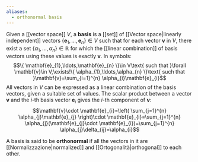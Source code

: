 ```yaml
---
aliases:
  - orthonormal basis
---
```

Given a [[vector space]] $V$, a **basis** is a [[set]] of [[Vector space|linearly independent]] vectors $\{ \mathbf{e}_{1},\ldots,\mathbf{e}_{n} \}\in V$ such that for each vector $\mathbf{v}$ in $V$, there exist a set $\{ \alpha_{1},\ldots,\alpha_{n} \}\in \mathbb{R}$ for which the [[linear combination]] of basis vectors using these values is exactly $\mathbf{v}$. In symbols:
$$\{ \mathbf{e}_{1},\ldots,\mathbf{e}_{n} \}\in V\text{ such that }\forall \mathbf{v}\in V,\exists!\{ \alpha_{1},\ldots,\alpha_{n} \}\text{ such that }\mathbf{v}=\sum_{i=1}^{n} \alpha_{i}\mathbf{e}_{i}$$
All vectors in $V$ can be expressed as a linear combination of the basis vectors, given a suitable set of values. The scalar product between a vector $\mathbf{v}$ and the $i$-th basis vector $\mathbf{e}_{i}$ gives the $i$-th component of $\mathbf{v}$:
$$\mathbf{v}\cdot \mathbf{e}_{i}=\left( \sum_{j=1}^{n} \alpha_{j}\mathbf{e}_{j} \right)\cdot \mathbf{e}_{i}=\sum_{j=1}^{n} \alpha_{j}(\mathbf{e}_{j}\cdot \mathbf{e}_{i})=\sum_{j=1}^{n} \alpha_{j}\delta_{ij}=\alpha_{i}$$

A basis is said to be **orthonormal** if all the vectors in it are [[Normalizzazione|normalized]] and [[Ortogonalità|orthogonal]] to each other.